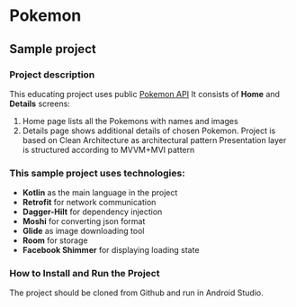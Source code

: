 # Pokemon
## Sample project

### Project description
This educating project uses public [Pokemon API](https://pokeapi.co)
It consists of **Home** and **Details** screens:
1. Home page lists all the Pokemons with names and images
2. Details page shows additional details of chosen Pokemon. 
Project is based on Clean Architecture as architectural pattern
Presentation layer is structured according to MVVM+MVI pattern

### This sample project uses technologies:
* **Kotlin** as the main language in the project
* **Retrofit** for network communication
* **Dagger-Hilt** for dependency injection
* **Moshi** for converting json format
* **Glide** as image downloading tool
* **Room** for storage
* **Facebook Shimmer** for displaying loading state

### How to Install and Run the Project
The project should be cloned from Github and run in Android Studio.